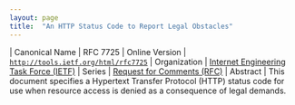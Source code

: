 ```yaml
---
layout: page
title:  "An HTTP Status Code to Report Legal Obstacles"
---
```


| Canonical Name | RFC 7725
| Online Version | [`http://tools.ietf.org/html/rfc7725`](http://tools.ietf.org/html/rfc7725)
| Organization | [Internet Engineering Task Force (IETF)](..)
| Series | [Request for Comments (RFC)](.)
| Abstract | This document specifies a Hypertext Transfer Protocol (HTTP) status code for use when resource access is denied as a consequence of legal demands.